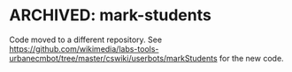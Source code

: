 # ARCHIVED: mark-students
Code moved to a different repository. See https://github.com/wikimedia/labs-tools-urbanecmbot/tree/master/cswiki/userbots/markStudents for the new code.

